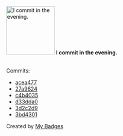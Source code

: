 <img src="https://my-badges.github.io/my-badges/evening-commits.png" alt="I commit in the evening." title="I commit in the evening." width="128">
<strong>I commit in the evening.</strong>
<br><br>

Commits:

- <a href="https://github.com/qoomon/actions--parallel-steps/commit/acea477984c14e16801b6477ad494620896665cf">acea477</a>
- <a href="https://github.com/qoomon/actions--parallel-steps/commit/27a9624d8cd2e6b153cd98202b7991e3ab0ffbb4">27a9624</a>
- <a href="https://github.com/qoomon/actions--parallel-steps/commit/c4b4035263a8870718145b9801e48cfafaa3c010">c4b4035</a>
- <a href="https://github.com/qoomon/actions--parallel-steps/commit/d33dda086f92192bbae4b325699d374f6ccf4973">d33dda0</a>
- <a href="https://github.com/qoomon/actions--context/commit/3d2c2d9b8462a34da3dff3c190795824c71a269a">3d2c2d9</a>
- <a href="https://github.com/qoomon/diceware-webapp/commit/3bd4301e6d9962a89724335966fb1c9ea68e4885">3bd4301</a>


Created by <a href="https://github.com/my-badges/my-badges">My Badges</a>